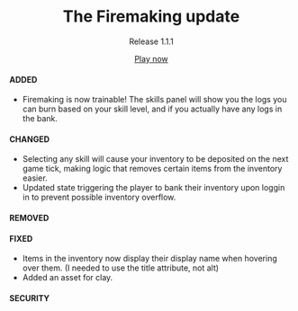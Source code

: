 <!--
<div align="center">
  <h1>The something update</h1>
  <p>Release XX.XX.XX</p>
  <a href="https://ejmdev-idlescape.herokuapp.com/">Play now</a>
</div>
# ADDED
# CHANGED
# DEPRECATED
# REMOVED
# FIXED
# SECURITY -->

<!-- V# 1.1.0
# FIREMAKING

- DONE - need to test lol
- DONE - function needs to find the first log item in the inventory, replace it with blank, then dispatch the xp
- DONE - function needs to check the amount in inventory, and if it gets to 0, refill with more of the chosen log
- DONE - function needs to be aware of the amount of the chosen log in the players bank
- DONE - function needs to not withdraw into the negatives
- DONE - function needs to be capable of dealing with withdrawing an amount under 28 and still executing as defined above
- DONE - function needs to empty the inventory, then withdraw 28 of the chosen logs
- DONE - clicking the buttons sets needsToBank to true, and sets another piece of component state (playerIsFiremaking) to true [not sure if i need this last boolean]
- DONE - skills panel styles them based on the player's firemaking level
- DONE - skills panel shows the logs the player currenly has, and their amount
- DONE - inventory slice needs a way to remove individual items from the inventory -->

<!-- Currently in Development -->

<!--
<div align="center">
  <h1>The something update</h1>
  <p>Release 1.2.3</p>
  <a href="https://ejmdev-idlescape.herokuapp.com/">Play now</a>
</div>
# ADDED
- Added Wizards' Tower as a location.  The Wizards' Tower features 4 quests, and a lesser demon to fight.
# CHANGED
# DEPRECATED
# REMOVED
# FIXED
- Bronze and Iron hatchets now show a woodcutting level requirement of 1 (0 looks silly).
- Combat was ignoring footwear, but now respects your kicks.
- The current resource is now more accurately described based on the your current activity.
# SECURITY -->

<!-- Currently in Production -->

<div align="center">
  <h1>The Firemaking update</h1>
  <p>Release 1.1.1</p>
  <a href="https://ejmdev-idlescape.herokuapp.com/">Play now</a>
</div>

#### ADDED

- Firemaking is now trainable! The skills panel will show you the logs you can burn based on your skill level, and if you actually have any logs in the bank.

#### CHANGED

- Selecting any skill will cause your inventory to be deposited on the next game tick, making logic that removes certain items from the inventory easier.
- Updated state triggering the player to bank their inventory upon loggin in to prevent possible inventory overflow.

#### REMOVED

#### FIXED

- Items in the inventory now display their display name when hovering over them. (I needed to use the title attribute, not alt)
- Added an asset for clay.

#### SECURITY
